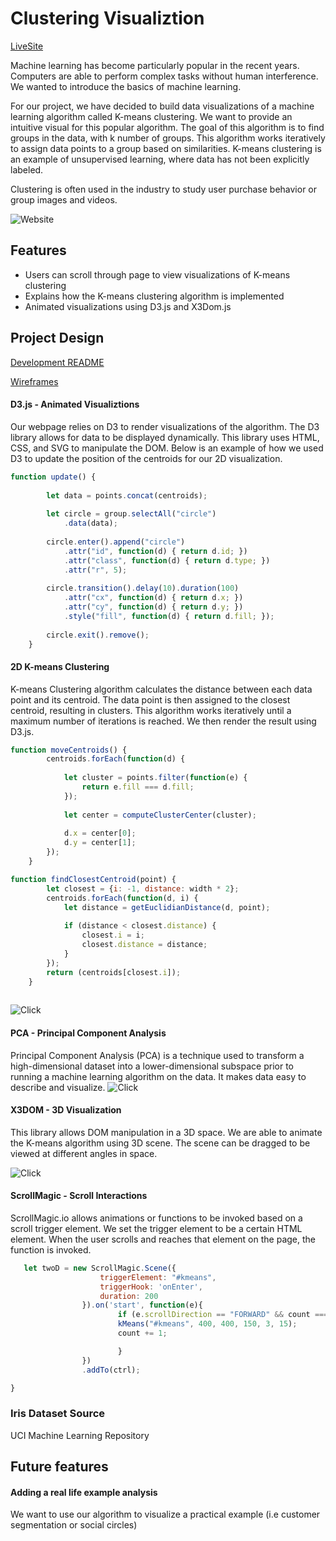 # Clustering Visualiztion

[LiveSite][Clustering]

[Clustering]: https://clustervisualization.herokuapp.com/

Machine learning has become particularly popular in the recent years. Computers are able to perform complex tasks without human interference. We wanted to introduce the basics of machine learning.

For our project, we have decided to build data visualizations of a machine learning algorithm called K-means clustering. We want to provide an intuitive visual for this popular algorithm. The goal of this algorithm is to find groups in the data, with k number of groups. This algorithm works iteratively to assign data points to a group based on similarities. K-means clustering is an example of unsupervised learning, where data has not been explicitly labeled.

Clustering is often used in the industry to study user purchase behavior or group images and videos.

![Website](https://user-images.githubusercontent.com/26496447/29264745-1d17c0b8-8093-11e7-9db0-7541651c65a7.gif)

## Features

  * Users can scroll through page to view visualizations of K-means clustering
  * Explains how the K-means clustering algorithm is implemented
  * Animated visualizations using D3.js and X3Dom.js


## Project Design
[dev-readme]: docs/README.md
[wireframes]: docs/wireframes

[Development README][dev-readme]

[Wireframes][wireframes]


#### D3.js - Animated Visualiztions

Our webpage relies on D3 to render visualizations of the algorithm. The D3 library allows for data to be displayed dynamically. This library uses HTML, CSS, and SVG to manipulate the DOM. Below is an example of how we used D3 to update the position of the centroids for our 2D visualization.

```javascript
function update() {
    
        let data = points.concat(centroids);
        
        let circle = group.selectAll("circle")
            .data(data);
            
        circle.enter().append("circle")
            .attr("id", function(d) { return d.id; })
            .attr("class", function(d) { return d.type; })
            .attr("r", 5);
            
        circle.transition().delay(10).duration(100)
            .attr("cx", function(d) { return d.x; })
            .attr("cy", function(d) { return d.y; })
            .style("fill", function(d) { return d.fill; });
        
        circle.exit().remove();
    }

```




#### 2D K-means Clustering

K-means Clustering algorithm calculates the distance between each data point and its centroid. The data point is then assigned to the closest centroid, resulting in clusters. This algorithm works iteratively until a maximum number of iterations is reached. We then render the result using D3.js.

```javascript
function moveCentroids() {
        centroids.forEach(function(d) {
            
            let cluster = points.filter(function(e) {
                return e.fill === d.fill;
            });
           
            let center = computeClusterCenter(cluster);
          
            d.x = center[0];
            d.y = center[1];
        });
    }

function findClosestCentroid(point) {
        let closest = {i: -1, distance: width * 2};
        centroids.forEach(function(d, i) {
            let distance = getEuclidianDistance(d, point);
            
            if (distance < closest.distance) {
                closest.i = i;
                closest.distance = distance;
            }
        });
        return (centroids[closest.i]); 
    }
    
```

![Click](https://user-images.githubusercontent.com/26496447/29265125-aa51d706-8094-11e7-9751-8138702e5a13.gif)

#### PCA - Principal Component Analysis
Principal Component Analysis (PCA) is a technique used to transform a high-dimensional dataset into a lower-dimensional subspace prior to running a machine learning algorithm on the data. It makes data easy to describe and visualize. 
![Click](https://user-images.githubusercontent.com/26496447/29265623-9334b6fe-8096-11e7-9b77-9b1b608be457.gif)


#### X3DOM - 3D Visualization
This library allows DOM manipulation in a 3D space. We are able to animate the K-means algorithm using 3D scene. The scene can be dragged to be viewed at different angles in space. 

![Click](https://user-images.githubusercontent.com/26496447/29265793-31b09528-8097-11e7-91e9-1f84d959cc82.gif)



#### ScrollMagic - Scroll Interactions

ScrollMagic.io allows animations or functions to be invoked based on a scroll trigger element. We set the trigger element to be a certain HTML element. When the user scrolls and reaches that element on the page, the function is invoked.

```javascript
   let twoD = new ScrollMagic.Scene({
                    triggerElement: "#kmeans",
                    triggerHook: 'onEnter',
                    duration: 200
                }).on('start', function(e){
                        if (e.scrollDirection == "FORWARD" && count === 0){
                        kMeans("#kmeans", 400, 400, 150, 3, 15);
                        count += 1;

                        }
                })
                .addTo(ctrl);

}
```

### Iris Dataset Source
UCI Machine Learning Repository

## Future features

#### Adding a real life example analysis
We want to use our algorithm to visualize a practical example (i.e customer segmentation or social circles)

